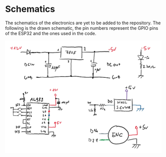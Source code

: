 # Schematics

The schematics of the electronics are yet to be added to the repository. The following is the drawn schematic, the pin numbers represent the GPIO pins of the ESP32 and the ones used in the code.

![Schematics](../../docs/assets/drawn_schematics.jpg)